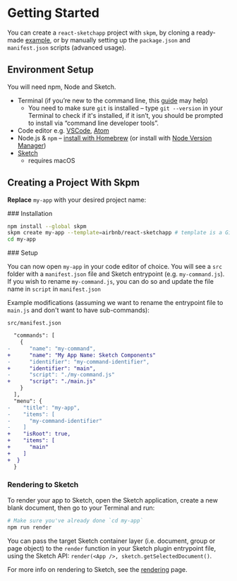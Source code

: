 # Getting Started

You can create a `react-sketchapp` project with `skpm`, by cloning a ready-made [example](../examples.md), or by manually setting up the `package.json` and `manifest.json` scripts (advanced usage).

## Environment Setup

You will need npm, Node and Sketch.

- Terminal (if you’re new to the command line, this [guide](https://medium.com/32pixels/the-designers-guide-to-the-osx-command-prompt-71b0016cac31) may help)
  - You need to make sure `git` is installed – type `git --version` in your Terminal to check if it's installed, if it isn’t, you should be prompted to install via “command line developer tools”.
- Code editor e.g. [VSCode](https://code.visualstudio.com/), [Atom](https://atom.io/)
- Node.js & `npm` – [install with Homebrew](https://nodejs.org/en/download/package-manager/#macos) (or install with [Node Version Manager](https://nodejs.org/en/download/package-manager/#nvm))
- [Sketch](https://www.sketch.com/)
  - requires macOS

## Creating a Project With Skpm

**Replace** `my-app` with your desired project name:

### Installation

```bash
npm install --global skpm
skpm create my-app --template=airbnb/react-sketchapp # template is a GitHub repo
cd my-app
```

### Setup

You can now open `my-app` in your code editor of choice. You will see a `src` folder with a `manifest.json` file and Sketch entrypoint (e.g. `my-command.js`). If you wish to rename `my-command.js`, you can do so and update the file name in `script` in `manifest.json`

Example modifications (assuming we want to rename the entrypoint file to `main.js` and don't want to have sub-commands):

`src/manifest.json`

```diff
  "commands": [
    {
-      "name": "my-command",
+      "name": "My App Name: Sketch Components"
-      "identifier": "my-command-identifier",
+      "identifier": "main",
-      "script": "./my-command.js"
+      "script": "./main.js"
    }
  ],
  "menu": {
-    "title": "my-app",
-    "items": [
-      "my-command-identifier"
-    ]
+    "isRoot": true,
+    "items": [
+      "main"
+    ]
+  }
  }
```

### Rendering to Sketch

To render your app to Sketch, open the Sketch application, create a new blank document, then go to your Terminal and run:

```bash
# Make sure you've already done `cd my-app`
npm run render
```

You can pass the target Sketch container layer (i.e. document, group or page object) to the `render` function in your Sketch plugin entrypoint file, using the Sketch API: `render(<App />, sketch.getSelectedDocument()`.

For more info on rendering to Sketch, see the [rendering](./rendering.md) page.

